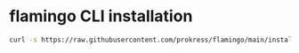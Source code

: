 # flamingo CLI installation

```bash
curl -s https://raw.githubusercontent.com/prokress/flamingo/main/install/flamingo.sh | sudo bash
```
